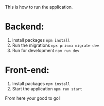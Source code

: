 This is how to run the application.

# Backend:

1. install packages
   `npm install`
2. Run the migrations
   `npx prisma migrate dev`
3. Run for development
   `npm run dev`

# Front-end:

1. Install packages
   `npm install`
2. Start the application
   `npm run start`



From here your good to go!
